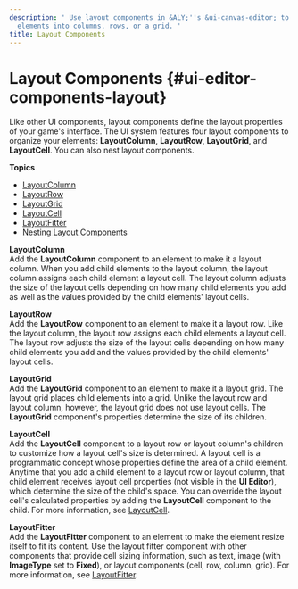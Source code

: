 ```yaml
---
description: ' Use layout components in &ALY;''s &ui-canvas-editor; to organize child
  elements into columns, rows, or a grid. '
title: Layout Components
---
```

# Layout Components {#ui-editor-components-layout}

Like other UI components, layout components define the layout properties of your game's interface\. The UI system features four layout components to organize your elements: **LayoutColumn**, **LayoutRow**, **LayoutGrid**, and **LayoutCell**\. You can also nest layout components\.

**Topics**
+ [LayoutColumn](/docs/userguide/ui/editor/components-layout-column.md)
+ [LayoutRow](/docs/userguide/ui/editor/components-layout-row.md)
+ [LayoutGrid](/docs/userguide/ui/editor/components-layout-grid.md)
+ [LayoutCell](/docs/userguide/ui/editor/components-layout-cell.md)
+ [LayoutFitter](/docs/userguide/ui/editor/components-layout-fitter.md)
+ [Nesting Layout Components](/docs/userguide/ui/editor/components-layout-nesting.md)

**LayoutColumn**  
Add the **LayoutColumn** component to an element to make it a layout column\. When you add child elements to the layout column, the layout column assigns each child element a layout cell\. The layout column adjusts the size of the layout cells depending on how many child elements you add as well as the values provided by the child elements' layout cells\.

**LayoutRow**  
Add the **LayoutRow** component to an element to make it a layout row\. Like the layout column, the layout row assigns each child elements a layout cell\. The layout row adjusts the size of the layout cells depending on how many child elements you add and the values provided by the child elements' layout cells\.

**LayoutGrid**  
Add the **LayoutGrid** component to an element to make it a layout grid\. The layout grid places child elements into a grid\. Unlike the layout row and layout column, however, the layout grid does not use layout cells\. The **LayoutGrid** component's properties determine the size of its children\.

**LayoutCell**  
Add the **LayoutCell** component to a layout row or layout column's children to customize how a layout cell's size is determined\. A layout cell is a programmatic concept whose properties define the area of a child element\. Anytime that you add a child element to a layout row or layout column, that child element receives layout cell properties \(not visible in the **UI Editor**\), which determine the size of the child's space\. You can override the layout cell's calculated properties by adding the **LayoutCell** component to the child\. For more information, see [LayoutCell](/docs/userguide/ui/editor/components-layout-cell.md)\.

**LayoutFitter**  
Add the **LayoutFitter** component to an element to make the element resize itself to fit its content\. Use the layout fitter component with other components that provide cell sizing information, such as text, image \(with **ImageType** set to **Fixed**\), or layout components \(cell, row, column, grid\)\. For more information, see [LayoutFitter](/docs/userguide/ui/editor/components-layout-fitter.md)\.